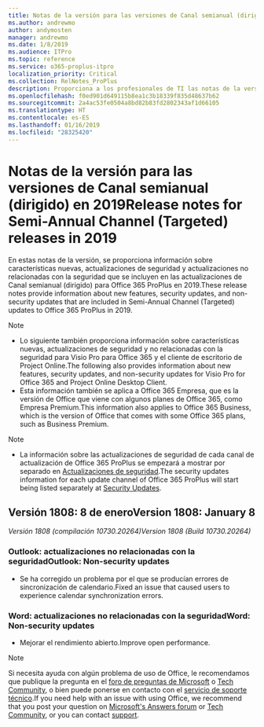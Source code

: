```yaml
---
title: Notas de la versión para las versiones de Canal semianual (dirigido) en 2019
ms.author: andrewmo
author: andymosten
manager: andrewmo
ms.date: 1/8/2019
ms.audience: ITPro
ms.topic: reference
ms.service: o365-proplus-itpro
localization_priority: Critical
ms.collection: RelNotes_ProPlus
description: Proporciona a los profesionales de TI las notas de la versión para las versiones de Canal semianual (dirigido) de Office 365 ProPlus en 2019.
ms.openlocfilehash: f0ed901d649115b8ea1c3b18339f835d48637b62
ms.sourcegitcommit: 2a4ac53fe0504a8bd82b83fd2802343af1d66105
ms.translationtype: HT
ms.contentlocale: es-ES
ms.lasthandoff: 01/16/2019
ms.locfileid: "28325420"
---
```

# <a name="release-notes-for-semi-annual-channel-targeted-releases-in-2019"></a><span data-ttu-id="41edd-103">Notas de la versión para las versiones de Canal semianual (dirigido) en 2019</span><span class="sxs-lookup"><span data-stu-id="41edd-103">Release notes for Semi-Annual Channel (Targeted) releases in 2019</span></span>

<span data-ttu-id="41edd-104">En estas notas de la versión, se proporciona información sobre características nuevas, actualizaciones de seguridad y actualizaciones no relacionadas con la seguridad que se incluyen en las actualizaciones de Canal semianual (dirigido) para Office 365 ProPlus en 2019.</span><span class="sxs-lookup"><span data-stu-id="41edd-104">These release notes provide information about new features, security updates, and non-security updates that are included in Semi-Annual Channel (Targeted) updates to Office 365 ProPlus in 2019.</span></span>
 
> [!NOTE]
> - <span data-ttu-id="41edd-105">Lo siguiente también proporciona información sobre características nuevas, actualizaciones de seguridad y no relacionadas con la seguridad para Visio Pro para Office 365 y el cliente de escritorio de Project Online.</span><span class="sxs-lookup"><span data-stu-id="41edd-105">The following also provides information about new features, security updates, and non-security updates for Visio Pro for Office 365 and Project Online Desktop Client.</span></span>
> - <span data-ttu-id="41edd-106">Esta información también se aplica a Office 365 Empresa, que es la versión de Office que viene con algunos planes de Office 365, como Empresa Premium.</span><span class="sxs-lookup"><span data-stu-id="41edd-106">This information also applies to Office 365 Business, which is the version of Office that comes with some Office 365 plans, such as Business Premium.</span></span>

 
> [!NOTE]
> - <span data-ttu-id="41edd-107">La información sobre las actualizaciones de seguridad de cada canal de actualización de Office 365 ProPlus se empezará a mostrar por separado en [Actualizaciones de seguridad](office365-proplus-security-updates.md).</span><span class="sxs-lookup"><span data-stu-id="41edd-107">The security updates information for each update channel of Office 365 ProPlus will start being listed separately at [Security Updates](office365-proplus-security-updates.md).</span></span>


## <a name="version-1808-january-8"></a><span data-ttu-id="41edd-108">Versión 1808: 8 de enero</span><span class="sxs-lookup"><span data-stu-id="41edd-108">Version 1808: January 8</span></span>
<span data-ttu-id="41edd-109">*Versión 1808 (compilación 10730.20264)*</span><span class="sxs-lookup"><span data-stu-id="41edd-109">*Version 1808 (Build 10730.20264)*</span></span> 

### <a name="outlook-non-security-updates"></a><span data-ttu-id="41edd-110">Outlook: actualizaciones no relacionadas con la seguridad</span><span class="sxs-lookup"><span data-stu-id="41edd-110">Outlook: Non-security updates</span></span> 

- <span data-ttu-id="41edd-111">Se ha corregido un problema por el que se producían errores de sincronización de calendario.</span><span class="sxs-lookup"><span data-stu-id="41edd-111">Fixed an issue that caused users to experience calendar synchronization errors.</span></span>

### <a name="word-non-security-updates"></a><span data-ttu-id="41edd-112">Word: actualizaciones no relacionadas con la seguridad</span><span class="sxs-lookup"><span data-stu-id="41edd-112">Word: Non-security updates</span></span>

- <span data-ttu-id="41edd-113">Mejorar el rendimiento abierto.</span><span class="sxs-lookup"><span data-stu-id="41edd-113">Improve open performance.</span></span>


> [!NOTE]
> <span data-ttu-id="41edd-114">Si necesita ayuda con algún problema de uso de Office, le recomendamos que publique la pregunta en el [foro de preguntas de Microsoft](https://answers.microsoft.com/) o [Tech Community](https://techcommunity.microsoft.com/), o bien puede ponerse en contacto con el [servicio de soporte técnico](https://support.microsoft.com/contactus).</span><span class="sxs-lookup"><span data-stu-id="41edd-114">If you need help with an issue with using Office, we recommend that you post your question on [Microsoft's Answers forum](https://answers.microsoft.com/) or [Tech Community](https://techcommunity.microsoft.com/), or you can contact [support](https://support.microsoft.com/contactus).</span></span>